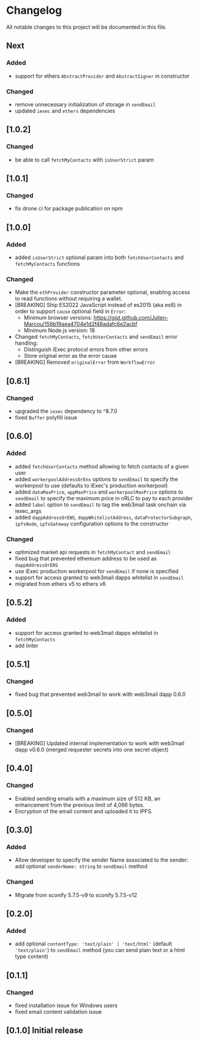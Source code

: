 # Changelog

All notable changes to this project will be documented in this file.

## Next

### Added

- support for ethers `AbstractProvider` and `AbstractSigner` in constructor

### Changed

- remove unnecessary initialization of storage in `sendEmail`
- updated `iexec` and `ethers` dependencies

## [1.0.2]

### Changed

- be able to call `fetchMyContacts` with `isUserStrict` param

## [1.0.1]

### Changed

- fix drone ci for package publication on npm

## [1.0.0]

### Added

- added `isUserStrict` optional param into both `fetchUserContacts` and `fetchMyContacts` functions

### Changed

- Make the `ethProvider` constructor parameter optional, enabling access to read functions without requiring a wallet.
- [BREAKING] Ship ES2022 JavaScript instead of es2015 (aka es6) in order to support `cause` optional field in `Error`:
  - Minimum browser versions: <https://gist.github.com/Julien-Marcou/156b19aea4704e1d2f48adafc6e2acbf>
  - Minimum Node.js version: 18
- Changed `fetchMyContacts`, `fetchUserContacts` and `sendEmail` error handling:
  - Distinguish iExec protocol errors from other errors
  - Store original error as the error cause
- [BREAKING] Removed `originalError` from `WorkflowError`

## [0.6.1]

### Changed

- upgraded the `iexec` dependency to ^8.7.0
- fixed `Buffer` polyfill issue

## [0.6.0]

### Added

- added `fetchUserContacts` method allowing to fetch contacts of a given user
- added `workerpoolAddressOrEns` options to `sendEmail` to specify the workerpool to use (defaults to iExec's production workerpool)
- added `dataMaxPrice`, `appMaxPrice` and `workerpoolMaxPrice` options to `sendEmail` to specify the maximum price in nRLC to pay to each provider
- added `label` option to `sendEmail` to tag the web3mail task onchain via iexec_args
- added `dappAddressOrENS`, `dappWhitelistAddress`, `dataProtectorSubgraph`, `ipfsNode`, `ipfsGateway` configuration options to the constructor

### Changed

- optimized market api requests in `fetchMyContact` and `sendEmail`
- fixed bug that prevented ethereum address to be used as `dappAddressOrENS`
- use iExec production workerpool for `sendEmail` if none is specified
- support for access granted to web3mail dapps whitelist in `sendEmail`
- migrated from ethers v5 to ethers v6

## [0.5.2]

### Added

- support for access granted to web3mail dapps whitelist in `fetchMyContacts`
- add linter

## [0.5.1]

### Changed

- fixed bug that prevented web3mail to work with web3mail dapp 0.6.0

## [0.5.0]

### Changed

- [BREAKING] Updated internal implementation to work with web3mail dapp v0.6.0 (merged requester secrets into one secret object)

## [0.4.0]

### Changed

- Enabled sending emails with a maximum size of 512 KB, an enhancement from the previous limit of 4,096 bytes.
- Encryption of the email content and uploaded it to IPFS.

## [0.3.0]

### Added

- Allow developer to specify the sender Name associated to the sender:
  add optional `senderName: string` to `sendEmail` method

### Changed

- Migrate from sconify 5.7.5-v9 to sconify 5.7.5-v12

## [0.2.0]

### Added

- add optional `contentType: 'text/plain' | 'text/html'` (default `'text/plain'`) to `sendEmail` method (you can send plain text or a html type content)

## [0.1.1]

### Changed

- fixed installation issue for Windows users
- fixed email content validation issue

## [0.1.0] Initial release

